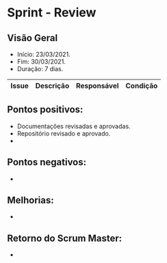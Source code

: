 # Sprint  - Review

## Visão Geral
* Início: 23/03/2021.
* Fim: 30/03/2021.
* Duração: 7 dias.

Issue | Descrição | Responsável | Condição
---|---|---|---


## Pontos positivos:
* Documentações revisadas e aprovadas.
* Repositório revisado e aprovado.
* 

## Pontos negativos:
* 

## Melhorias:
* 

## Retorno do Scrum Master:
* 